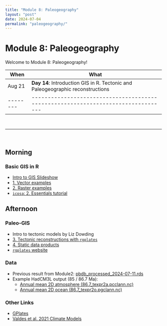 ```yaml
---
title: "Module 8: Paleogeography"
layout: "post" 
date: 2024-07-04
permalink: "paleogeography/"
---
```


# Module 8: Paleogeography 

Welcome to Module 8: Paleogeography! 



| When   | What                                                                            |
|--------|---------------------------------------------------------------------------------|
| Aug 21 | **Day 14**: Introduction GIS in R. Tectonic and Paleogeographic reconstructions |
|--------|---------------------------------------------------------------------------------|

<br>

- - -

<br>

## Morning 


### Basic GIS in R

- [Intro to GIS Slideshow]({{site.baseurl}}/data/paleogeography/2024-08-21_GIS_basics.pdf)
- [1. Vector examples]({{site.baseurl}}/data/paleogeography/1_vectors.zip)
- [2. Raster examples]({{site.baseurl}}/data/paleogeography/2_rasters.zip)
- [`icosa`: 2. Essentials tutorial](https://adamtkocsis.com/icosa/articles/icosa_2_essentials.html)

## Afternoon 

### Paleo-GIS

- Intro to tectonic models by Liz Dowding
- [3. Tectonic reconstructions with `rgplates`]({{site.baseurl}}/data/paleogeography/3_tectonic_reconstruction.R)
- [4. Static data products]({{site.baseurl}}/data/paleogeography/4_derived_reconstructions.R)
- [`rgplates` website](https://gplates.github.io/rgplates/)

### Data


- Previous result from Module2: [pbdb_processed_2024-07-11.rds](https://www.dropbox.com/scl/fi/9xwovh8iyoivloaugi7qs/pbdb_processed_2024-07-11.rds?rlkey=4oep1vvtywm4ukoaekbx3qr77&st=th2qeo0h&dl=1)
- Example HadCM3L output (85 / 86.7 Ma): 
  - [Annual mean 2D atmosphere (86.7_texpr2a.pcclann.nc)]({{site.baseurl}}/data/paleogeography/86.7_texpr2a.pcclann.nc)
  - [Annual mean 2D ocean (86.7_texpr2o.pgclann.nc)]({{site.baseurl}}/data/paleogeography/86.7_texpr2o.pgclann.nc)

### Other Links
- [GPlates](https://www.gplates.org/)
- [Valdes et al. 2021 Climate Models](https://www.paleo.bristol.ac.uk/ummodel/users/Valdes_et_al_2021/new2/)

